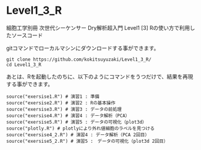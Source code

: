 # Level1_3_R
細胞工学別冊 次世代シーケンサー Dry解析超入門 Level1 [3] Rの使い方で利用したソースコード

gitコマンドでローカルマシンにダウンロードする事ができます。

```
git clone https://github.com/kokitsuyuzaki/Level1_3_R/
cd Level1_3_R
```

あとは、Rを起動したのちに、以下のようにコマンドをうつだけで、結果を再現する事ができます。

```
source("exersise1.R") # 演習1 : 準備
source("exersise2.R") # 演習2 : Rの基本操作
source("exersise3.R") # 演習3 : データの前処理
source("exersise4.R") # 演習4 : データ解析（PCA）
source("exersise5.R") # 演習5 : データの可視化（plot3d）
source("plotly.R") # plotlyにより外れ値細胞のラベルを見つける
source("exersise4_2.R") # 演習4 : データ解析（PCA 2回目）
source("exersise5_2.R") # 演習5 :　データの可視化（plot3d 2回目）
```
